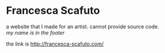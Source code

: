 # Francesca Scafuto
a website that I made for an artist.  cannot provide source code.  
<em>my name is in the footer</em>

the link is http://francesca-scafuto.com/
